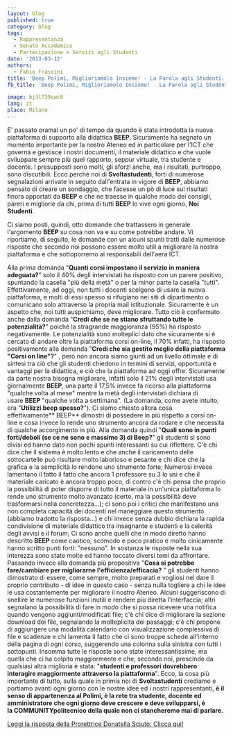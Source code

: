 ```yaml
---
layout: blog
published: true
category: blog
tags:
  - Rappresentanza
  - Senato Accademico
  - Partecipazione e Servizi agli Studenti
date: '2013-03-12'
authors:
  - Fabio Frassini
title: 'Beep Polimi, Miglioriamolo Insieme! - La Parola agli Studenti.'
fb_title: 'Beep Polimi, Miglioriamolo Insieme! - La Parola agli Studenti.'

image: bj3l739cwc8
lang: it
place: Milano
---
```


E' passato oramai un po' di tempo da quando è stata introdotta la nuova piattaforma di supporto alla didattica **BEEP**. Sicuramente ha segnato un momento importante per la nostro Ateneo ed in particolare per l'ICT che governa e gestisce i nostri documenti, il materiale didattico e che vuole sviluppare sempre più quel rapporto, seppur virtuale, tra studente e docente. I presupposti sono molti, gli sforzi anche, ma i risultati, purtroppo, sono discutibili. Ecco perchè noi di **Svoltastudenti**, forti di numerose segnalazioni arrivate in seguito dall'entrata in vigore di **BEEP**, abbiamo pensato di creare un sondaggio, che facesse un pò di luce sui risultati finora apportati da **BEEP** e che ne traesse in qualche modo dei consigli, pareri e migliorie da chi, prima di tutti **BEEP** lo vive ogni giorno, **Noi Studenti**. 

Ci siamo posti, quindi, otto domande che trattassero in generale l'argomento **BEEP** su cosa non va e su come potrebbe andare. Vi riportiamo, di seguito, le domande con un alcuni spunti tratti dalle numerose risposte che secondo noi possono essere molto utili a migliorare la nostra piattaforma e che sottoporremo ai responsabili dell'aera ICT.

Alla prima domanda "**Quanti corsi impostano il servizio in maniera adeguata?**" solo il 40% degli intervistati ha risposto con un parere positivo, spuntando la casella "più della metà" o per la minor parte la casella "tutti". Effettivamente, ad oggi, non tutti i docenti scelgono di usare la nuova piattaforma, e molti di essi spesso si rifugiano nei siti di dipartimento o comunicano solo attraverso la propria mail istituzionale. Sicuramente è un aspetto che, noi tutti auspichiamo, deve migliorare. Tutto ciò è confermato anche dalla domanda "**Credi che se ne stiano sfruttando tutte le potenzialità?**" poichè la stragrande maggioranza (95%) ha risposto negativamente. Le potenzialità sono molteplici dato che sicuramente si è cercato di andare oltre la piattaforma corsi on-line, il 70% infatti, ha risposto positivamente alla domanda "**Credi che sia gestito meglio della piattaforma "Corsi on line"?**" , però non ancora siamo giunti ad un livello ottimale e di sintesi tra ciò che gli studenti chiedono in termini di servizi, opportunità e vantaggi per la didattica, e ciò che la piattaforma ad oggi offre. Sicuramente da parte nostra bisogna migliorare, infatti solo il 21% degli intervistati usa giornalmente **BEEP**, una parte il 17,5% invece fa ricorso alla piattaforma "qualche volta al mese" mentre la metà degli intervistati dichiara di usare **BEEP** "qualche volta a settimana". (La domanda, come avete intuito, era "**Utilizzi beep spesso?**"). Ci siamo chiesto allora cosa effettivamente** BEEP** dimostri di possedere in più rispetto a corsi on-line e cosa invece lo rende uno strumento ancora da rodare e che necessita di qualche accorgimento in più. Alla domanda quindi "**Quali sono in punti forti/deboli (se ce ne sono e massimo 3) di Beep?**" gli studenti si sono divisi ed hanno dato non pochi spunti interessanti su cui riflettere. C'è chi dice che il sistema è molto lento e che anche il caricamento delle sottocartelle può risultare molto laborioso e pesante e chi dice che la grafica e la semplicità lo rendono uno strumento forte; Numerosi invece lamentano il fatto il fatto che ancora 1 professore su 3 lo usi e che il materiale caricato è ancora troppo poco, di contro c'è chi pensa che proprio la possibilità di poter disporre di tutto il materiale in un'unica piattaforma lo rende uno strumento molto avanzato (certo, ma la possibilità deve trasformarsi nella concretezza...); ci sono poi i critici che manifestano una non completa capacità dei docenti nel maneggiare questo strumento (abbiamo tradotto la risposta...) e chi invece senza dubbio dichiara la rapida condivisione di materiale didattico tra insegnante e studenti e la celerità degli avvisi e il forum; Ci sono anche quelli che in modo diretto hanno descritto **BEEP** come caotico, scomodo e poco pratico e molto cinicamente hanno scritto punti forti: "nessuno". In sostanza le risposte nella sua interezza sono state molte ed hanno toccato diversi temi da affrontare. Passando invece alla domanda più propositiva "**Cosa si potrebbe fare/cambiare per migliorarne l'efficienza/efficacia?** " gli studenti hanno dimostrato di essere, come sempre, molto preparati e vogliosi nel dare il proprio contributo - di idee in questo caso - senza nulla togliere a chi le idee le usa costantemente per migliorare il nostro Ateneo. Alcuni suggeriscono di snellire le numerose funzioni inutili e rendere più diretta l'interfaccia; altri segnalano la possibilità di fare in modo che si possa ricevere una notifica quando vengono aggiunti/modificati file; c'è chi dice di migliorare la sezione download dei file, segnalando la molteplicità dei passaggi; c'è chi propone di aggiungere una modalità calendario con visualizzazione complessiva di file e scadenze e chi lamenta il fatto che ci sono troppe schede all'interno della pagina di ogni corso, suggerendo una colonna sulla sinistra con tutti i sottopunti. Insomma tutte le risposte sono state interessantissime, ma quella che ci ha colpito maggiormente e che, secondo noi, prescinde da qualsiasi altra miglioria è stata: "**studenti e professori dovrebbero interagire maggiormente attraverso la piattaforma**". Ecco, la cosa più importante di tutto, sulla quale in primis noi di **Svoltastudenti** crediamo e portiamo avanti ogni giorno con le nostre idee ed i nostri rappresentanti, **è il senso di appartenenza al Polimi, è la rete tra studente, docente ed amministratore che ogni giorno deve crescere e deve svilupparsi, è la COMMUNITYpolitecnico della quale non ci stancheremo mai di parlare.**

[Leggi la risposta della Prorettrice Donatella Sciuto: Clicca qui!](http://www.svoltastudenti.it/blogs/redazione/beep-polimi-miglioriamolo-insieme-parola-alla-prorettrice-donatella-sciuto)
